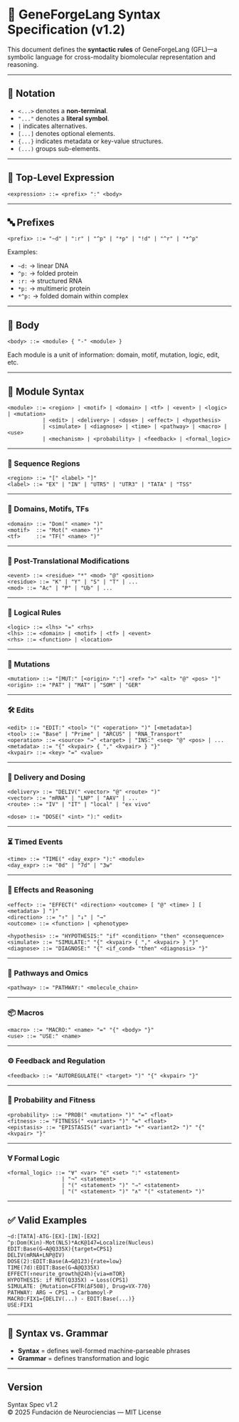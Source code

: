 # 🧬 GeneForgeLang Syntax Specification (v1.2)

This document defines the **syntactic rules** of GeneForgeLang (GFL)—a symbolic language for cross-modality biomolecular representation and reasoning.

---

## 📘 Notation

- `<...>` denotes a **non-terminal**.
- `"..."` denotes a **literal symbol**.
- `|` indicates alternatives.
- `[...]` denotes optional elements.
- `{...}` indicates metadata or key-value structures.
- `(...)` groups sub-elements.

---

## 🎯 Top-Level Expression

```ebnf
<expression> ::= <prefix> ":" <body>
```

---

## 🔤 Prefixes

```ebnf
<prefix> ::= "~d" | ":r" | "^p" | "*p" | "!d" | "^r" | "*^p"
```

Examples:

- `~d:` → linear DNA  
- `^p:` → folded protein  
- `:r:` → structured RNA  
- `*p:` → multimeric protein  
- `*^p:` → folded domain within complex

---

## 🧬 Body

```ebnf
<body> ::= <module> { "-" <module> }
```

Each module is a unit of information: domain, motif, mutation, logic, edit, etc.

---

## 🧩 Module Syntax

```ebnf
<module> ::= <region> | <motif> | <domain> | <tf> | <event> | <logic> | <mutation>
           | <edit> | <delivery> | <dose> | <effect> | <hypothesis>
           | <simulate> | <diagnose> | <time> | <pathway> | <macro> | <use>
           | <mechanism> | <probability> | <feedback> | <formal_logic>
```

---

### 🧬 Sequence Regions

```ebnf
<region> ::= "[" <label> "]"
<label> ::= "EX" | "IN" | "UTR5" | "UTR3" | "TATA" | "TSS"
```

---

### 🧷 Domains, Motifs, TFs

```ebnf
<domain> ::= "Dom(" <name> ")"
<motif>  ::= "Mot(" <name> ")"
<tf>     ::= "TF(" <name> ")"
```

---

### 🧪 Post-Translational Modifications

```ebnf
<event> ::= <residue> "*" <mod> "@" <position>
<residue> ::= "K" | "Y" | "S" | "T" | ...
<mod> ::= "Ac" | "P" | "Ub" | ...
```

---

### 🔁 Logical Rules

```ebnf
<logic> ::= <lhs> "=" <rhs>
<lhs> ::= <domain> | <motif> | <tf> | <event>
<rhs> ::= <function> | <location>
```

---

### 🧬 Mutations

```ebnf
<mutation> ::= "[MUT:" [<origin> ":"] <ref> ">" <alt> "@" <pos> "]"
<origin> ::= "PAT" | "MAT" | "SOM" | "GER"
```

---

### 🛠 Edits

```ebnf
<edit> ::= "EDIT:" <tool> "(" <operation> ")" [<metadata>]
<tool> ::= "Base" | "Prime" | "ARCUS" | "RNA_Transport"
<operation> ::= <source> "→" <target> | "INS:" <seq> "@" <pos> | ...
<metadata> ::= "{" <kvpair> { "," <kvpair> } "}"
<kvpair> ::= <key> "=" <value>
```

---

### 💉 Delivery and Dosing

```ebnf
<delivery> ::= "DELIV(" <vector> "@" <route> ")"
<vector> ::= "mRNA" | "LNP" | "AAV" | ...
<route> ::= "IV" | "IT" | "local" | "ex vivo"

<dose> ::= "DOSE(" <int> "):" <edit>
```

---

### ⏳ Timed Events

```ebnf
<time> ::= "TIME(" <day_expr> "):" <module>
<day_expr> ::= "0d" | "7d" | "3w"
```

---

### 🧠 Effects and Reasoning

```ebnf
<effect> ::= "EFFECT(" <direction> <outcome> [ "@" <time> ] [ <metadata> ] ")"
<direction> ::= "↑" | "↓" | "→"
<outcome> ::= <function> | <phenotype>

<hypothesis> ::= "HYPOTHESIS:" "if" <condition> "then" <consequence>
<simulate> ::= "SIMULATE:" "{" <kvpair> { "," <kvpair> } "}"
<diagnose> ::= "DIAGNOSE:" "{" <if_cond> "then" <diagnosis> "}"
```

---

### 🔬 Pathways and Omics

```ebnf
<pathway> ::= "PATHWAY:" <molecule_chain>
```

---

### 📦 Macros

```ebnf
<macro> ::= "MACRO:" <name> "=" "{" <body> "}"
<use> ::= "USE:" <name>
```

---

### ⚙️ Feedback and Regulation

```ebnf
<feedback> ::= "AUTOREGULATE(" <target> ")" "{" <kvpair> "}"
```

---

### 🎲 Probability and Fitness

```ebnf
<probability> ::= "PROB(" <mutation> ")" "=" <float>
<fitness> ::= "FITNESS(" <variant> ")" "=" <float>
<epistasis> ::= "EPISTASIS(" <variant1> "+" <variant2> ")" "{" <kvpair> "}"
```

---

### ∀ Formal Logic

```ebnf
<formal_logic> ::= "∀" <var> "∈" <set> ":" <statement>
                 | "¬" <statement>
                 | "(" <statement> ")" "⇒" <statement>
                 | "(" <statement> ")" "∧" "(" <statement> ")"
```

---

## ✅ Valid Examples

```gfl
~d:[TATA]-ATG-[EX]-[IN]-[EX2]
^p:Dom(Kin)-Mot(NLS)*AcK@147=Localize(Nucleus)
EDIT:Base(G→A@Q335X){target=CPS1}
DELIV(mRNA+LNP@IV)
DOSE(2):EDIT:Base(A→G@123){rate=low}
TIME(7d):EDIT:Base(G→A@Q335X)
EFFECT(↑neurite_growth@24h){via=mTOR}
HYPOTHESIS: if MUT(Q335X) → Loss(CPS1)
SIMULATE: {Mutation=CFTR(ΔF508), Drug=VX-770}
PATHWAY: ARG → CPS1 → Carbamoyl-P
MACRO:FIX1={DELIV(...) - EDIT:Base(...)}
USE:FIX1
```

---

## 🔄 Syntax vs. Grammar

- **Syntax** = defines well-formed machine-parseable phrases
- **Grammar** = defines transformation and logic

---

## Version

Syntax Spec v1.2  
© 2025 Fundación de Neurociencias — MIT License